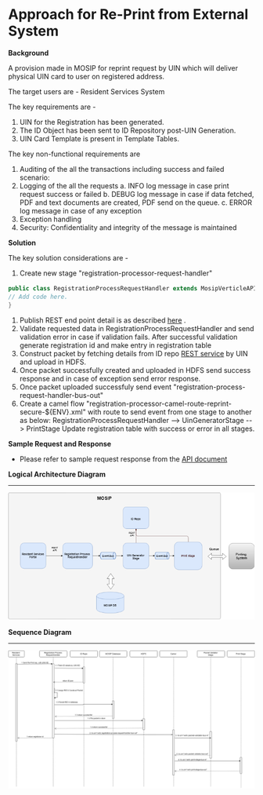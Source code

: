 # Approach for Re-Print from External System

**Background**

A provision made in MOSIP for reprint request by UIN which will deliver physical UIN card to user on registered address.

The target users are -
Resident Services System

The key requirements are -
1. UIN for the Registration has been generated.
2. The ID Object has been sent to ID Repository post-UIN Generation.
3. UIN Card Template is present in Template Tables.


The key non-functional requirements are
1.	Auditing of the all the transactions including success and failed scenario:
2.	Logging of the all the requests
a.	INFO log message in case print request success or failed
b.	DEBUG log message in case if data fetched, PDF and text documents are created, PDF send on the queue.
c.	ERROR log message in case of any exception
3.	Exception handling
1. Security: Confidentiality and integrity of the message is maintained


**Solution**

The key solution considerations are -
1.	Create new stage "registration-processor-request-handler" 
```java
public class RegistrationProcessRequestHandler extends MosipVerticleAPIManager {
// Add code here.
}
```
1. Publish REST end point detail is as described [here](https://github.com/mosip/mosip/wiki/Registration-Processor-APIs#5-packet-generator-service "here") .
1. Validate requested data in RegistrationProcessRequestHandler and send validation error in case if validation fails. After successful validation generate registration id  and make entry in registration table
1. Construct packet by fetching details from ID repo [REST service](https://github.com/mosip/mosip/wiki/ID-Repository-API#get-idrepositoryv1identityuinuintypebio "REST service") by UIN and upload in HDFS.
1. Once packet successfully created and uploaded in HDFS send success response and in case of exception send error response.
1. Once packet uploaded successfuly send event "registration-process-request-handler-bus-out"
1. Create a camel flow "registration-processor-camel-route-reprint-secure-${ENV}.xml" with route to send event from one stage to another as below:
RegistrationProcessRequestHandler --> UinGeneratorStage --> PrintStage
	Update registration table with success or error in all stages.

**Sample Request and Response**
- Please refer to sample request response from the [API document](https://github.com/mosip/mosip/wiki/Registration-Processor-APIs#6-packet-generator-service "API document")
 
**Logical Architecture Diagram**

------------

![logical class diagram](_images/re-print-logical-arch-diagram.png)


**Sequence Diagram**

------------

![Printing_stage seq diagram](_images/reprint_seq_diagram.png)
